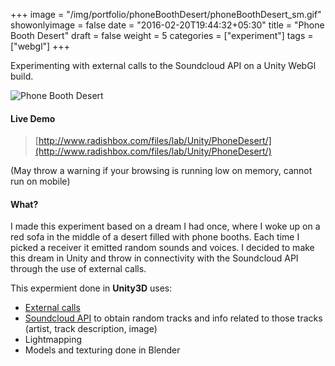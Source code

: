 +++
image = "/img/portfolio/phoneBoothDesert/phoneBoothDesert_sm.gif"
showonlyimage = false
date = "2016-02-20T19:44:32+05:30"
title = "Phone Booth Desert"
draft = false
weight = 5
categories = ["experiment"]
tags = ["webgl"]
+++

Experimenting with external calls to the Soundcloud API on a Unity WebGl build.

<!--more-->

![Phone Booth Desert][1]


#### Live Demo

> [http://www.radishbox.com/files/lab/Unity/PhoneDesert/](http://www.radishbox.com/files/lab/Unity/PhoneDesert/)

(May throw a warning if your browsing is running low on memory, cannot run on mobile)

#### What?

I made this experiment based on a dream I had once, where I woke up on a red sofa in the middle of a desert filled with phone booths. Each time I picked a receiver it emitted random sounds and voices. I decided to make this dream in Unity and throw in connectivity with the Soundcloud API through the use of external calls. 

This expermient done in **Unity3D** uses:

* [External calls](https://docs.unity3d.com/ScriptReference/Application.ExternalCall.html) 
* [Soundcloud API](https://developers.soundcloud.com/docs/api/guide) to obtain random tracks and info related to those tracks (artist, track description, image)
* Lightmapping
* Models and texturing done in Blender

[1]: /img/portfolio/phoneBoothDesert/phoneBoothDesert.gif#center-resize "Phone Booth Desert"

